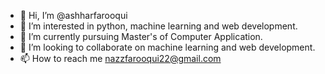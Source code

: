 - 👋 Hi, I’m @ashharfarooqui
- 👀 I’m interested in python, machine learning and web development.
- 🌱 I’m currently pursuing Master's of Computer Application. 
- 💞️ I’m looking to collaborate on machine learning and web development.
- 📫 How to reach me nazzfarooqui22@gmail.com

<!---
ashharfarooqui/ashharfarooqui is a ✨ special ✨ repository because its `README.md` (this file) appears on your GitHub profile.
You can click the Preview link to take a look at your changes.
--->
